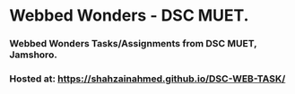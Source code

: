 # Webbed Wonders - DSC MUET.
### Webbed Wonders Tasks/Assignments from DSC MUET, Jamshoro.

### Hosted at: https://shahzainahmed.github.io/DSC-WEB-TASK/
